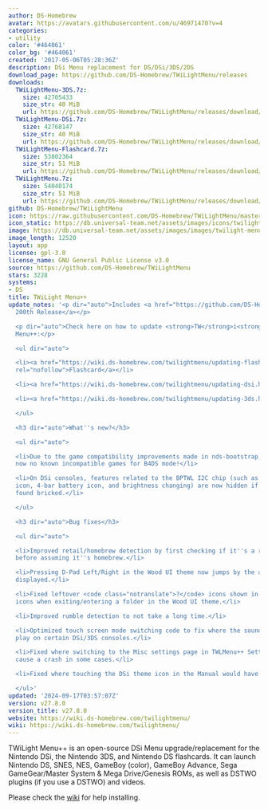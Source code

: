 ```yaml
---
author: DS-Homebrew
avatar: https://avatars.githubusercontent.com/u/46971470?v=4
categories:
- utility
color: '#464061'
color_bg: '#464061'
created: '2017-05-06T05:28:36Z'
description: DSi Menu replacement for DS/DSi/3DS/2DS
download_page: https://github.com/DS-Homebrew/TWiLightMenu/releases
downloads:
  TWiLightMenu-3DS.7z:
    size: 42705433
    size_str: 40 MiB
    url: https://github.com/DS-Homebrew/TWiLightMenu/releases/download/v27.8.0/TWiLightMenu-3DS.7z
  TWiLightMenu-DSi.7z:
    size: 42768147
    size_str: 40 MiB
    url: https://github.com/DS-Homebrew/TWiLightMenu/releases/download/v27.8.0/TWiLightMenu-DSi.7z
  TWiLightMenu-Flashcard.7z:
    size: 53802364
    size_str: 51 MiB
    url: https://github.com/DS-Homebrew/TWiLightMenu/releases/download/v27.8.0/TWiLightMenu-Flashcard.7z
  TWiLightMenu.7z:
    size: 54040174
    size_str: 51 MiB
    url: https://github.com/DS-Homebrew/TWiLightMenu/releases/download/v27.8.0/TWiLightMenu.7z
github: DS-Homebrew/TWiLightMenu
icon: https://raw.githubusercontent.com/DS-Homebrew/TWiLightMenu/master/booter/Twilight%2B%2B-animated%20icon-fix.gif
icon_static: https://db.universal-team.net/assets/images/icons/twilight-menu.png
image: https://db.universal-team.net/assets/images/images/twilight-menu.png
image_length: 12520
layout: app
license: gpl-3.0
license_name: GNU General Public License v3.0
source: https://github.com/DS-Homebrew/TWiLightMenu
stars: 3228
systems:
- DS
title: TWiLight Menu++
update_notes: '<p dir="auto">Includes <a href="https://github.com/DS-Homebrew/nds-bootstrap/releases/tag/v2.0.0">nds-bootstrap''s
  200th Release</a></p>

  <p dir="auto">Check here on how to update <strong>TW</strong>i<strong>L</strong>ight
  Menu++:</p>

  <ul dir="auto">

  <li><a href="https://wiki.ds-homebrew.com/twilightmenu/updating-flashcard.html"
  rel="nofollow">Flashcard</a></li>

  <li><a href="https://wiki.ds-homebrew.com/twilightmenu/updating-dsi.html" rel="nofollow">DSi</a></li>

  <li><a href="https://wiki.ds-homebrew.com/twilightmenu/updating-3ds.html" rel="nofollow">3DS</a></li>

  </ul>

  <h3 dir="auto">What''s new?</h3>

  <ul dir="auto">

  <li>Due to the game compatibility improvements made in nds-bootstrap, there are
  now no known incompatible games for B4DS mode!</li>

  <li>On DSi consoles, features related to the BPTWL I2C chip (such as the volume
  icon, 4-bar battery icon, and brightness changing) are now hidden if the chip is
  found bricked.</li>

  </ul>

  <h3 dir="auto">Bug fixes</h3>

  <ul dir="auto">

  <li>Improved retail/homebrew detection by first checking if it''s a retail title,
  before assuming it''s homebrew.</li>

  <li>Pressing D-Pad Left/Right in the Wood UI theme now jumps by the amount of titles
  displayed.</li>

  <li>Fixed leftover <code class="notranslate">?</code> icons shown in place of folder
  icons when exiting/entering a folder in the Wood UI theme.</li>

  <li>Improved rumble detection to not take a long time.</li>

  <li>Optimized touch screen mode switching code to fix where the sound would no longer
  play on certain DSi/3DS consoles.</li>

  <li>Fixed where switching to the Misc settings page in TWLMenu++ Settings would
  cause a crash in some cases.</li>

  <li>Fixed where touching the DSi theme icon in the Manual would have no effect.</li>

  </ul>'
updated: '2024-09-17T03:57:07Z'
version: v27.8.0
version_title: v27.8.0
website: https://wiki.ds-homebrew.com/twilightmenu/
wiki: https://wiki.ds-homebrew.com/twilightmenu/
---
```

TWiLight Menu++ is an open-source DSi Menu upgrade/replacement for the Nintendo DSi, the Nintendo 3DS, and Nintendo DS flashcards. It can launch Nintendo DS, SNES, NES, GameBoy (color), GameBoy Advance, Sega GameGear/Master System & Mega Drive/Genesis ROMs, as well as DSTWO plugins (if you use a DSTWO) and videos.

Please check the [wiki](https://wiki.ds-homebrew.com/twilightmenu/) for help installing.